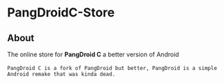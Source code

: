 # PangDroidC-Store
## About
The online store for **PangDroid C** a better version of Android <br><br>
`PangDroid C is a fork of PangDroid but better, PangDroid is a simple Android remake that was kinda dead.`
